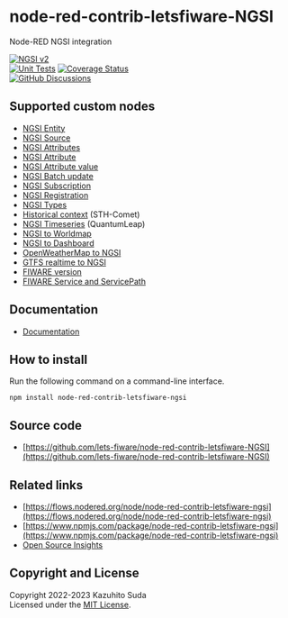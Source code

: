 # node-red-contrib-letsfiware-NGSI

Node-RED NGSI integration

[![NGSI v2](https://img.shields.io/badge/NGSI-v2-5dc0cf.svg)](https://fiware-ges.github.io/orion/api/v2/stable/)
<br/>
[![Unit Tests](https://github.com/lets-fiware/node-red-contrib-letsfiware-NGSI/actions/workflows/ci.yml/badge.svg)](https://github.com/lets-fiware/node-red-contrib-letsfiware-NGSI/actions/workflows/ci.yml)
[![Coverage Status](https://coveralls.io/repos/github/lets-fiware/node-red-contrib-letsfiware-NGSI/badge.svg?branch=main)](https://coveralls.io/github/lets-fiware/node-red-contrib-letsfiware-NGSI?branch=main)
<br/>
[![GitHub Discussions](https://img.shields.io/github/discussions/lets-fiware/node-red-contrib-letsfiware-NGSI)](https://github.com/lets-fiware/node-red-contrib-letsfiware-NGSI/discussions)

## Supported custom nodes

-   [NGSI Entity](custom_nodes/ngsi_entity.md)
-   [NGSI Source](custom_nodes/ngsi_source.md)
-   [NGSI Attributes](custom_nodes/ngsi_attributes.md)
-   [NGSI Attribute](custom_nodes/ngsi_attribute.md)
-   [NGSI Attribute value](custom_nodes/ngsi_attribute_value.md)
-   [NGSI Batch update](custom_nodes/ngsi_batch_update.md)
-   [NGSI Subscription](custom_nodes/ngsi_subscription.md)
-   [NGSI Registration](custom_nodes/ngsi_registration.md)
-   [NGSI Types](custom_nodes/ngsi_types.md)
-   [Historical context](custom_nodes/historical_context.md) (STH-Comet)
-   [NGSI Timeseries](custom_nodes/ngsi_timeseries.md) (QuantumLeap)
-   [NGSI to Worldmap](custom_nodes/ngsi_to_worldmap.md)
-   [NGSI to Dashboard](custom_nodes/ngsi_to_dashboard.md)
-   [OpenWeatherMap to NGSI](custom_nodes/openweathermap_to_ngsi.md)
-   [GTFS realtime to NGSI](custom_nodes/ngsi_gtfs_realtime.md)
-   [FIWARE version](custom_nodes/fiware_version.md)
-   [FIWARE Service and ServicePath](custom_nodes/service-and-servicepath.md)

## Documentation

-   [Documentation](https://node-red-contrib-letsfiware-ngsi.letsfiware.jp/)

## How to install

Run the following command on a command-line interface.

```
npm install node-red-contrib-letsfiware-ngsi
```

## Source code

-   [https://github.com/lets-fiware/node-red-contrib-letsfiware-NGSI](https://github.com/lets-fiware/node-red-contrib-letsfiware-NGSI)

## Related links

-   [https://flows.nodered.org/node/node-red-contrib-letsfiware-ngsi](https://flows.nodered.org/node/node-red-contrib-letsfiware-ngsi)
-   [https://www.npmjs.com/package/node-red-contrib-letsfiware-ngsi](https://www.npmjs.com/package/node-red-contrib-letsfiware-ngsi)
-   [Open Source Insights](https://deps.dev/npm/node-red-contrib-letsfiware-ngsi)

## Copyright and License

Copyright 2022-2023 Kazuhito Suda<br>
Licensed under the [MIT License](./LICENSE).
